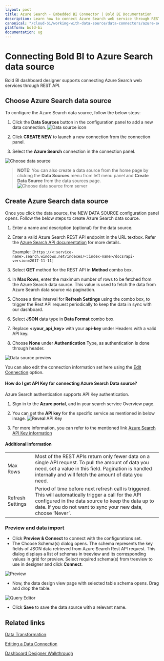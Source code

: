 ```yaml
---
layout: post
title: Azure Search - Embedded BI Connector | Bold BI Documentation
description: Learn how to connect Azure Search web service through REST API endpoint with Bold BI deployed in your server and create data source for widget configuration.
canonical: "/cloud-bi/working-with-data-source/data-connectors/azure-search/"
platform: bold-bi
documentation: ug
---
```


# Connecting Bold BI to Azure Search data source

Bold BI dashboard designer supports connecting Azure Search web services through REST API.

## Choose Azure Search data source
To configure the Azure Search data source, follow the below steps:

1. Click the **Data Sources** button in the configuration panel to add a new data connection.
![Data source icon](/static/assets/embedded/working-with-datasource/data-connectors/images/common/DataSourcesIcon.png)

2. Click **CREATE NEW** to launch a new connection from the connection panel.
3. Select the **Azure Search** connection in the connection panel.

![Choose data source](/static/assets/embedded/working-with-datasource/data-connectors/images/Azuresearch/ChooseDS.png)

> **NOTE:**  You can also create a data source from the home page by clicking the **Data Sources** menu from left menu panel and **Create Data Source** from the data sources page.
     ![Choose data source from server](/static/assets/embedded/working-with-datasource/data-connectors/images/Azuresearch/ChooseDS_server.png)

## Create Azure Search data source
Once you click the data source, the NEW DATA SOURCE configuration panel opens. Follow the below steps to create Azure Search data source.
1. Enter a name and description (optional) for the data source.
2. Enter a valid Azure Search REST API endpoint in the URL textbox. Refer the [Azure Search API documentation](https://docs.microsoft.com/en-us/azure/search/search-get-started-postman) for more details.

     Example: `[https://<:service-name>.search.windows.net/indexes/<:index-name>/docs?api-version=2017-11-11]`

3. Select **GET** method for the REST API in **Method** combo box.
4. In **Max Rows**, enter the maximum number of rows to be fetched from the Azure Search data source. This value is used to fetch the data from Azure Search data source via pagination.
5. Choose a time interval for **Refresh Settings** using the combo box, to trigger the Rest API request periodically to keep the data in sync with our dashboard.  
6. Select **JSON** data type in **Data Format** combo box.
7. Replace **<:your_api_key>** with your **api-key** under Headers with a valid API key.
8. Choose **None** under **Authentication** Type, as authentication is done through header.

![Data source preview](/static/assets/embedded/working-with-datasource/data-connectors/images/Azuresearch/DataSourcesView.png)

You can also edit the connection information set here using the [Edit Connection](/embedded-bi/working-with-data-source/editing-a-data-connection/) option.

#### How do I get API Key for connecting Azure Search Data source?

Azure Search authentication supports API Key authentication.

1. Sign in to the **Azure portal**, and in your search service Overview page.

2. You can get the **API key** for the specific service as mentioned in below image.
![Reveal API Key](/static/assets/embedded/working-with-datasource/data-connectors/images/Azuresearch/APIKey.png)
3. For more information, you can refer to the mentioned link [Azure Search API Key information](https://docs.microsoft.com/en-us/azure/search/search-security-api-keys)

#### Additional information
<table width="600">
<tr>
<td>
Max Rows
</td>
<td>
Most of the REST APIs return only fewer data on a single API request. To pull the amount of data you need, set a value in this field.  
Pagination is handled internally and will fetch the amount of data you need.
</td>
</tr>
<tr>
<td>
Refresh Settings
</td>
<td>
Period of time before next refresh call is triggered. This will automatically trigger a call for the API configured in the data source to keep the data up to date. If you do not want to sync your new data, choose ‘Never’.
</td>
</tr>
</table>

### Preview and data import
* Click **Preview & Connect** to connect with the configurations set.
* The Choose Schema(s) dialog opens. The schema represents the key fields of JSON data retrieved from Azure Search Rest API request. This dialog displays a list of schemas in treeview and its corresponding values in grid for preview. Select required schema(s) from treeview to use in designer and click **Connect**.

 ![Preview](/static/assets/embedded/working-with-datasource/data-connectors/images/common/Preview.png)

* Now, the data design view page with selected table schema opens. Drag and drop the table.
  
 ![Query Editor](/static/assets/embedded/working-with-datasource/data-connectors/images/common/QueryEditor.png)

* Click **Save** to save the data source with a relevant name.

## Related links

[Data Transformation](/embedded-bi/working-with-data-source/transforming-data/joining-table/)

[Editing a Data Connection](/embedded-bi/working-with-data-source/editing-a-data-connection/)   

[Dashboard Designer Walkthrough](/embedded-bi/getting-started/bold-bi-walk-through/)